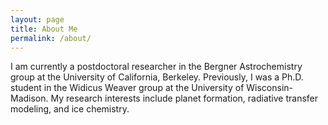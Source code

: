 ```yaml
---
layout: page
title: About Me
permalink: /about/
---
```


I am currently a postdoctoral researcher in the Bergner Astrochemistry group at the University of California, Berkeley. Previously, I was a Ph.D. student in the Widicus Weaver group at the University of Wisconsin-Madison. My research interests include planet formation, radiative transfer modeling, and ice chemistry. 
